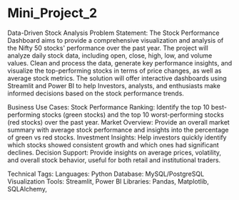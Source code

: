 # Mini_Project_2
Data-Driven Stock Analysis
Problem Statement:
The Stock Performance Dashboard aims to provide a comprehensive visualization and analysis of the Nifty 50 stocks' performance over the past year. The project will analyze daily stock data, including open, close, high, low, and volume values. Clean and process the data, generate key performance insights, and visualize the top-performing stocks in terms of price changes, as well as average stock metrics. The solution will offer interactive dashboards using Streamlit and Power BI to help Investors, analysts, and enthusiasts make informed decisions based on the stock performance trends.

Business Use Cases:
Stock Performance Ranking: Identify the top 10 best-performing stocks (green stocks) and the top 10 worst-performing stocks (red stocks) over the past year.
Market Overview: Provide an overall market summary with average stock performance and insights into the percentage of green vs red stocks.
Investment Insights: Help investors quickly identify which stocks showed consistent growth and which ones had significant declines.
Decision Support: Provide insights on average prices, volatility, and overall stock behavior, useful for both retail and institutional traders.

Technical Tags:
Languages: Python
Database: MySQL/PostgreSQL
Visualization Tools: Streamlit, Power BI
Libraries: Pandas, Matplotlib, SQLAlchemy,
